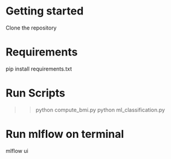 # Getting started

Clone the repository

# Requirements

pip install requirements.txt

# Run Scripts

>> python compute_bmi.py 
>> python ml_classification.py

# Run mlflow on terminal

mlflow ui